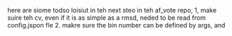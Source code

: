 here are siome todso loisiut in teh next steo in teh af_vote repo, 
1, make suire teh cv, even if it is as simple as a rmsd, neded to be read from config.jspon fle
2. makre sure the bin number can be defined by args, and 